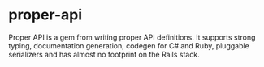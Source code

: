 # proper-api
Proper API is a gem from writing proper API definitions. It supports strong typing, documentation generation, codegen for C# and Ruby, pluggable serializers and has almost no footprint on the Rails stack.